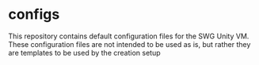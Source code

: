 # configs
This repository contains default configuration files for the SWG Unity VM. These configuration files are not intended to be used as is, but rather they are templates to be used by the creation setup
